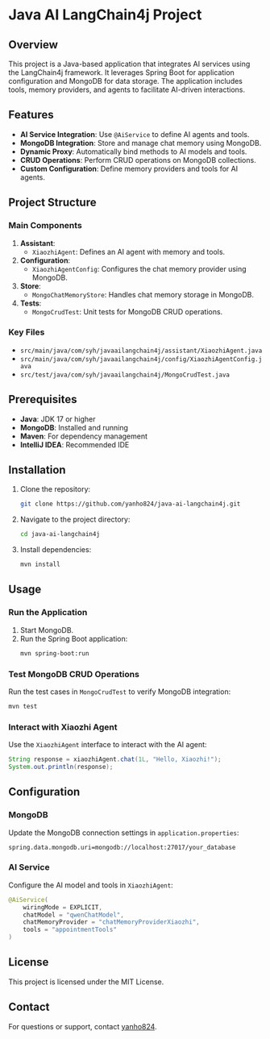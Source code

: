 # Java AI LangChain4j Project

## Overview
This project is a Java-based application that integrates AI services using the LangChain4j framework. It leverages Spring Boot for application configuration and MongoDB for data storage. The application includes tools, memory providers, and agents to facilitate AI-driven interactions.

## Features
- **AI Service Integration**: Use `@AiService` to define AI agents and tools.
- **MongoDB Integration**: Store and manage chat memory using MongoDB.
- **Dynamic Proxy**: Automatically bind methods to AI models and tools.
- **CRUD Operations**: Perform CRUD operations on MongoDB collections.
- **Custom Configuration**: Define memory providers and tools for AI agents.

## Project Structure
### Main Components
1. **Assistant**:
   - `XiaozhiAgent`: Defines an AI agent with memory and tools.
2. **Configuration**:
   - `XiaozhiAgentConfig`: Configures the chat memory provider using MongoDB.
3. **Store**:
   - `MongoChatMemoryStore`: Handles chat memory storage in MongoDB.
4. **Tests**:
   - `MongoCrudTest`: Unit tests for MongoDB CRUD operations.

### Key Files
- `src/main/java/com/syh/javaailangchain4j/assistant/XiaozhiAgent.java`
- `src/main/java/com/syh/javaailangchain4j/config/XiaozhiAgentConfig.java`
- `src/test/java/com/syh/javaailangchain4j/MongoCrudTest.java`

## Prerequisites
- **Java**: JDK 17 or higher
- **MongoDB**: Installed and running
- **Maven**: For dependency management
- **IntelliJ IDEA**: Recommended IDE

## Installation
1. Clone the repository:
   ```bash
   git clone https://github.com/yanho824/java-ai-langchain4j.git
   ```
2. Navigate to the project directory:
   ```bash
   cd java-ai-langchain4j
   ```
3. Install dependencies:
   ```bash
   mvn install
   ```

## Usage
### Run the Application
1. Start MongoDB.
2. Run the Spring Boot application:
   ```bash
   mvn spring-boot:run
   ```

### Test MongoDB CRUD Operations
Run the test cases in `MongoCrudTest` to verify MongoDB integration:
```bash
mvn test
```

### Interact with Xiaozhi Agent
Use the `XiaozhiAgent` interface to interact with the AI agent:
```java
String response = xiaozhiAgent.chat(1L, "Hello, Xiaozhi!");
System.out.println(response);
```

## Configuration
### MongoDB
Update the MongoDB connection settings in `application.properties`:
```properties
spring.data.mongodb.uri=mongodb://localhost:27017/your_database
```

### AI Service
Configure the AI model and tools in `XiaozhiAgent`:
```java
@AiService(
    wiringMode = EXPLICIT,
    chatModel = "qwenChatModel",
    chatMemoryProvider = "chatMemoryProviderXiaozhi",
    tools = "appointmentTools"
)
```

## License
This project is licensed under the MIT License.

## Contact
For questions or support, contact [yanho824](https://github.com/yanho824).
